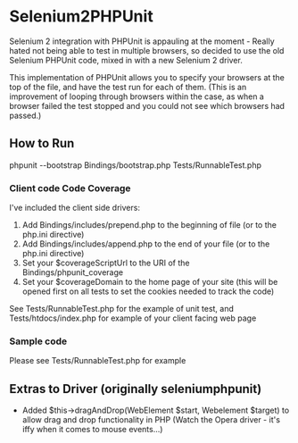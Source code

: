 Selenium2PHPUnit
=================

Selenium 2 integration with PHPUnit is appauling at the moment - Really hated not being able to test in multiple browsers, so decided to use the old Selenium PHPUnit code, mixed in with a new Selenium 2 driver.

This implementation of PHPUnit allows you to specify your browsers at the top of the file, and have the test run for each of them. (This is an improvement of looping through browsers within the case, as when a browser
failed the test stopped and you could not see which browsers had passed.)

How to Run
----------

phpunit --bootstrap Bindings/bootstrap.php Tests/RunnableTest.php

### Client code Code Coverage

I've included the client side drivers:
1. Add Bindings/includes/prepend.php to the beginning of file (or to the php.ini directive)
2. Add Bindings/includes/append.php to the end of your file (or to the php.ini directive)
3. Set your $coverageScriptUrl to the URI of the Bindings/phpunit_coverage
4. Set your $coverageDomain to the home page of your site (this will be opened first on all tests to set the cookies needed to track the code)

See Tests/RunnableTest.php for the example of unit test, and Tests/htdocs/index.php for example of your client facing web page

### Sample code

Please see Tests/RunnableTest.php for example

Extras to Driver (originally seleniumphpunit)
---------------------------------------------

* Added $this->dragAndDrop(WebElement $start, Webelement $target) to allow drag and drop functionality in PHP (Watch the Opera driver - it's iffy when it comes to mouse events...)